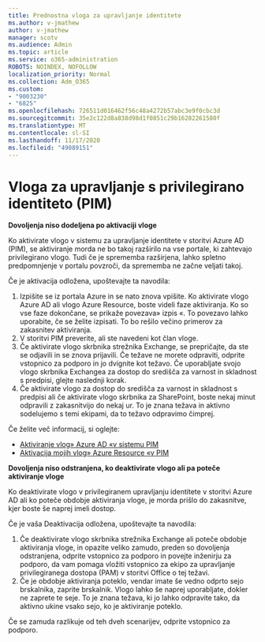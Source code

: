 ```yaml
---
title: Prednostna vloga za upravljanje identitete
ms.author: v-jmathew
author: v-jmathew
manager: scotv
ms.audience: Admin
ms.topic: article
ms.service: o365-administration
ROBOTS: NOINDEX, NOFOLLOW
localization_priority: Normal
ms.collection: Adm_O365
ms.custom:
- "9003230"
- "6825"
ms.openlocfilehash: 726511d016462f56c48a4272b57abc3e9f0cbc3d
ms.sourcegitcommit: 35e2c122d8a838d98d1f0851c29b16282261580f
ms.translationtype: MT
ms.contentlocale: sl-SI
ms.lasthandoff: 11/17/2020
ms.locfileid: "49089151"
---
```

# <a name="privileged-identity-managementpim-role"></a>Vloga za upravljanje s privilegirano identiteto (PIM)

**Dovoljenja niso dodeljena po aktivaciji vloge**

Ko aktivirate vlogo v sistemu za upravljanje identitete v storitvi Azure AD (PIM), se aktiviranje morda ne bo takoj razširilo na vse portale, ki zahtevajo privilegirano vlogo. Tudi če je sprememba razširjena, lahko spletno predpomnjenje v portalu povzroči, da sprememba ne začne veljati takoj.

Če je aktivacija odložena, upoštevajte ta navodila:

1. Izpišite se iz portala Azure in se nato znova vpišite. Ko aktivirate vlogo Azure AD ali vlogo Azure Resource, boste videli faze aktiviranja. Ko so vse faze dokončane, se prikaže povezava» izpis «. To povezavo lahko uporabite, če se želite izpisati. To bo rešilo večino primerov za zakasnitev aktiviranja.
2. V storitvi PIM preverite, ali ste navedeni kot član vloge.
3. Če aktivirate vlogo skrbnika strežnika Exchange, se prepričajte, da ste se odjavili in se znova prijavili. Če težave ne morete odpraviti, odprite vstopnico za podporo in jo dvignite kot težavo. Če uporabljate svojo vlogo skrbnika Exchangea za dostop do središča za varnost in skladnost s predpisi, glejte naslednji korak.
4. Če aktivirate vlogo za dostop do središča za varnost in skladnost s predpisi ali če aktivirate vlogo skrbnika za SharePoint, boste nekaj minut odpravili z zakasnitvijo do nekaj ur. To je znana težava in aktivno sodelujemo s temi ekipami, da to težavo odpravimo čimprej.

Če želite več informacij, si oglejte:

- [Aktiviranje vlog» Azure AD «v sistemu PIM](https://docs.microsoft.com/azure/active-directory/privileged-identity-management/pim-how-to-activate-role?WT.mc_id=Portal-Microsoft_Azure_Support "https://docs.microsoft.com/azure/active-directory/privileged-identity-management/pim-how-to-activate-role?wt.mc_id=portal-microsoft_azure_support")
- [Aktivacija mojih vlog» Azure Resource «v PIM](https://docs.microsoft.com/azure/active-directory/privileged-identity-management/pim-resource-roles-activate-your-roles?WT.mc_id=Portal-Microsoft_Azure_Support "https://docs.microsoft.com/azure/active-directory/privileged-identity-management/pim-resource-roles-activate-your-roles?wt.mc_id=portal-microsoft_azure_support")

**Dovoljenja niso odstranjena, ko deaktivirate vlogo ali pa poteče aktiviranje vloge**

Ko deaktivirate vlogo v privilegiranem upravljanju identitete v storitvi Azure AD ali ko poteče obdobje aktiviranja vloge, je morda prišlo do zakasnitve, kjer boste še naprej imeli dostop.

Če je vaša Deaktivacija odložena, upoštevajte ta navodila:

1. Če deaktivirate vlogo skrbnika strežnika Exchange ali poteče obdobje aktiviranja vloge, in opazite veliko zamudo, preden so dovoljenja odstranjena, odprite vstopnico za podporo in povejte inženirju za podporo, da vam pomaga vložiti vstopnico za ekipo za upravljanje privilegiranega dostopa (PAM) v storitvi Office o tej težavi.
2. Če je obdobje aktiviranja poteklo, vendar imate še vedno odprto sejo brskalnika, zaprite brskalnik. Vlogo lahko še naprej uporabljate, dokler ne zaprete te seje. To je znana težava, ki jo lahko odpravite tako, da aktivno ukine vsako sejo, ko je aktiviranje poteklo.

Če se zamuda razlikuje od teh dveh scenarijev, odprite vstopnico za podporo.
